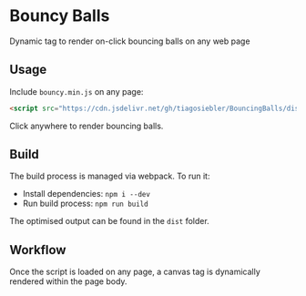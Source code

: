 # Bouncy Balls

Dynamic tag to render on-click bouncing balls on any web page

## Usage

Include `bouncy.min.js` on any page:
```html
<script src="https://cdn.jsdelivr.net/gh/tiagosiebler/BouncingBalls/dist/bouncy.min.js" crossorigin="anonymous"></script>
```

Click anywhere to render bouncing balls.

## Build

The build process is managed via webpack. To run it:
- Install dependencies: `npm i --dev`
- Run build process: `npm run build`

The optimised output can be found in the `dist` folder.

## Workflow
Once the script is loaded on any page, a canvas tag is dynamically rendered within the page body.